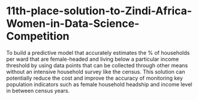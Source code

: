 # 11th-place-solution-to-Zindi-Africa-Women-in-Data-Science-Competition
To build a predictive model that accurately estimates the % of households per ward that are female-headed and living below a particular income threshold by using data points that can be collected through other means without an intensive household survey like the census. This solution can potentially reduce the cost and improve the accuracy of monitoring key population indicators such as female household headship and income level in between census years.
